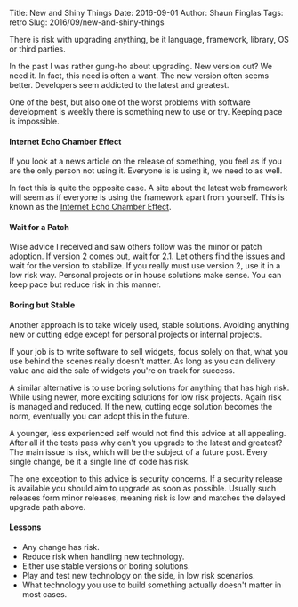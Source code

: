 Title: New and Shiny Things
Date: 2016-09-01
Author: Shaun Finglas
Tags: retro
Slug: 2016/09/new-and-shiny-things

There is risk with upgrading anything, be it language, framework,
library, OS or third parties.

In the past I was rather gung-ho about upgrading. New version out? We
need it. In fact, this need is often a want. The new version often seems
better. Developers seem addicted to the latest and greatest.

One of the best, but also one of the worst problems with software
development is weekly there is something new to use or try. Keeping pace
is impossible.

#### Internet Echo Chamber Effect

If you look at a news article on the release of something, you feel as
if you are the only person not using it. Everyone is is using it, we
need to as well.

In fact this is quite the opposite case. A site about the latest web
framework will seem as if everyone is using the framework apart from
yourself. This is known as the [Internet Echo Chamber
Effect](https://en.wikipedia.org/wiki/Echo_chamber_%28media%29).

#### Wait for a Patch

Wise advice I received and saw others follow was the minor or patch
adoption. If version 2 comes out, wait for 2.1. Let others find the
issues and wait for the version to stabilize. If you really must use
version 2, use it in a low risk way. Personal projects or in house
solutions make sense. You can keep pace but reduce risk in this manner.

#### Boring but Stable

Another approach is to take widely used, stable solutions. Avoiding
anything new or cutting edge except for personal projects or internal
projects.

If your job is to write software to sell widgets, focus solely on that,
what you use behind the scenes really doesn't matter. As long as you can
delivery value and aid the sale of widgets you're on track for success.

A similar alternative is to use boring solutions for anything that has
high risk. While using newer, more exciting solutions for low risk
projects. Again risk is managed and reduced. If the new, cutting edge
solution becomes the norm, eventually you can adopt this in the future.

A younger, less experienced self would not find this advice at all
appealing. After all if the tests pass why can't you upgrade to the
latest and greatest? The main issue is risk, which will be the subject
of a future post. Every single change, be it a single line of code has
risk.

The one exception to this advice is security concerns. If a security
release is available you should aim to upgrade as soon as possible.
Usually such releases form minor releases, meaning risk is low and
matches the delayed upgrade path above.

#### Lessons

-   Any change has risk.
-   Reduce risk when handling new technology.
-   Either use stable versions or boring solutions.
-   Play and test new technology on the side, in low risk scenarios.
-   What technology you use to build something actually doesn't matter
    in most cases.